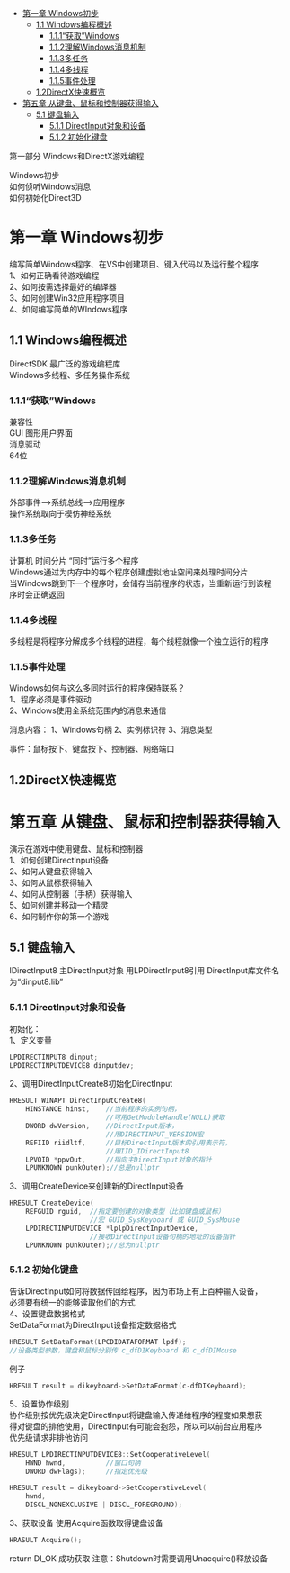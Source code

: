 
<!-- TOC -->
- [第一章 Windows初步](#第一章-windows初步)
  - [1.1 Windows编程概述](#11-windows编程概述)  
    - [1.1.1“获取”Windows](#111获取windows)
    - [1.1.2理解Windows消息机制](#112理解windows消息机制)
    - [1.1.3多任务](#113多任务)
    - [1.1.4多线程](#114多线程)
    - [1.1.5事件处理](#115事件处理)
  - [1.2DirectX快速概览](#12directx快速概览)
- [第五章 从键盘、鼠标和控制器获得输入](#第五章-从键盘鼠标和控制器获得输入)
  - [5.1 键盘输入](#51-键盘输入)
    - [5.1.1 DirectInput对象和设备](#511-directinput对象和设备)
    - [5.1.2 初始化键盘](#512-初始化键盘)
<!-- /TOC -->

第一部分 Windows和DirectX游戏编程

Windows初步  
如何侦听Windows消息   
如何初始化Direct3D
# 第一章 Windows初步
编写简单Windows程序、在VS中创建项目、键入代码以及运行整个程序  
1、如何正确看待游戏编程  
2、如何按需选择最好的编译器  
3、如何创建Win32应用程序项目  
4、如何编写简单的WIndows程序
## 1.1 Windows编程概述
DirectSDK 最广泛的游戏编程库  
Windows多线程、多任务操作系统
### 1.1.1“获取”Windows
兼容性  
GUI 图形用户界面  
消息驱动  
64位
### 1.1.2理解Windows消息机制
外部事件-->系统总线-->应用程序  
操作系统取向于模仿神经系统  
### 1.1.3多任务
计算机 时间分片 “同时”运行多个程序  
Windows通过为内存中的每个程序创建虚拟地址空间来处理时间分片  
当Windows跳到下一个程序时，会储存当前程序的状态，当重新运行到该程  
序时会正确返回  
### 1.1.4多线程
多线程是将程序分解成多个线程的进程，每个线程就像一个独立运行的程序  
### 1.1.5事件处理
Windows如何与这么多同时运行的程序保持联系？  
1、程序必须是事件驱动  
2、Windows使用全系统范围内的消息来通信  

消息内容：
1、Windows句柄
2、实例标识符
3、消息类型

事件：鼠标按下、键盘按下、控制器、网络端口
## 1.2DirectX快速概览

# 第五章 从键盘、鼠标和控制器获得输入
演示在游戏中使用键盘、鼠标和控制器  
1、如何创建DirectInput设备  
2、如何从键盘获得输入  
3、如何从鼠标获得输入  
4、如何从控制器（手柄）获得输入  
5、如何创建并移动一个精灵  
6、如何制作你的第一个游戏
## 5.1 键盘输入
IDirectInput8 主DirectInput对象
用LPDirectInput8引用
DirectInput库文件名为“dinput8.lib”
### 5.1.1 DirectInput对象和设备
初始化：  
1、定义变量
``` cpp
LPDIRECTINPUT8 dinput;
LPDIRECTINPUTDEVICE8 dinputdev;
```
2、调用DirectInputCreate8初始化DirectInput
``` cpp
HRESULT WINAPT DirectInputCreate8(
    HINSTANCE hinst,    //当前程序的实例句柄，
                        //可用GetModuleHandle(NULL)获取
    DWORD dwVersion,    //DirectInput版本，
                        //用DIRECTINPUT_VERSION宏
    REFIID riidltf,     //目标DirectInput版本的引用表示符，  
                        //用IID_IDirectInput8
    LPVOID *ppvOut,     //指向主DirectInput对象的指针
    LPUNKNOWN punkOuter);//总是nullptr
```
3、调用CreateDevice来创建新的DirectInput设备
``` cpp
HRESULT CreateDevice(
    REFGUID rguid,  //指定要创建的对象类型（比如键盘或鼠标）
                    //宏 GUID_SysKeyboard 或 GUID_SysMouse
    LPDIRECTINPUTDEVICE *lplpDirectInputDevice,
                    //接收DirectInput设备句柄的地址的设备指针
    LPUNKNOWN pUnkOuter);//总为nullptr
```
### 5.1.2 初始化键盘
告诉DirectInput如何将数据传回给程序，因为市场上有上百种输入设备，  
必须要有统一的能够读取他们的方式  
4、设置键盘数据格式  
SetDataFormat为DirectInput设备指定数据格式
```cpp
HRESULT SetDataFormat(LPCDIDATAFORMAT lpdf);
//设备类型参数，键盘和鼠标分别传 c_dfDIKeyboard 和 c_dfDIMouse
```
例子
```cpp
HRESULT result = dikeyboard->SetDataFormat(c-dfDIKeyboard);
```
5、设置协作级别  
协作级别按优先级决定DirectInput将键盘输入传递给程序的程度如果想获  
得对键盘的排他使用，DirectInput有可能会抱怨，所以可以前台应用程序  
优先级请求非排他访问
```cpp
HRESULT LPDIRECTINPUTDEVICE8::SetCooperativeLevel(
    HWND hwnd,          //窗口句柄
    DWORD dwFlags);     //指定优先级
```
```cpp
HRESULT result = dikeyboard->SetCooperativeLevel(
    hwnd,
    DISCL_NONEXCLUSIVE | DISCL_FOREGROUND);
```
3、获取设备
使用Acquire函数取得键盘设备
```cpp
HRASULT Acquire();
```
return DI_OK 成功获取
注意：Shutdown时需要调用Unacquire()释放设备